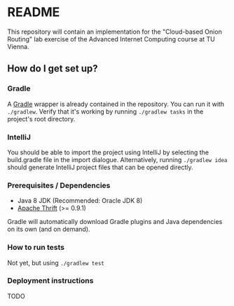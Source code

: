 # README #
This repository will contain an implementation for the "Cloud-based Onion Routing" lab exercise of the Advanced Internet Computing course at TU Vienna.

## How do I get set up? ##

### Gradle ###

A [Gradle](https://gradle.org) wrapper is already contained in the repository. You can run it with `./gradlew`. Verify
that it's working by running `./gradlew tasks` in the project's root directory.

### IntelliJ ###

You should be able to import the project using IntelliJ by selecting the
build.gradle file in the import dialogue. Alternatively, running `./gradlew idea`
should generate IntelliJ project files that can be opened directly.

### Prerequisites / Dependencies ###

* Java 8 JDK (Recommended: Oracle JDK 8)
* [Apache Thrift](https://thrift.apache.org/) (>= 0.9.1)

Gradle will automatically download Gradle plugins and Java dependencies on its 
own (and on demand).

### How to run tests ###

Not yet, but using `./gradlew test`

### Deployment instructions ###

TODO